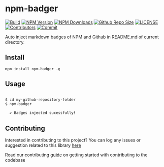 # npm-badger

[![Build](https://github.com/arshadkazmi42/npm-badger/actions/workflows/nodejs.yml/badge.svg)](https://github.com/arshadkazmi42/npm-badger/actions/workflows/nodejs.yml)
[![NPM Version](https://img.shields.io/npm/v/npm-badger.svg)](https://www.npmjs.com/package/npm-badger)
[![NPM Downloads](https://img.shields.io/npm/dt/npm-badger.svg)](https://www.npmjs.com/package/npm-badger)
[![Github Repo Size](https://img.shields.io/github/repo-size/arshadkazmi42/npm-badger.svg)](https://github.com/arshadkazmi42/npm-badger)
[![LICENSE](https://img.shields.io/npm/l/npm-badger.svg)](https://github.com/arshadkazmi42/npm-badger/blob/master/LICENSE)
[![Contributors](https://img.shields.io/github/contributors/arshadkazmi42/npm-badger.svg)](https://github.com/arshadkazmi42/npm-badger/graphs/contributors)
[![Commit](https://img.shields.io/github/last-commit/arshadkazmi42/npm-badger.svg)](https://github.com/arshadkazmi42/npm-badger/commits/master)

Auto inject markdown badges of NPM and Github in README.md of current directory.

## Install

```
npm install npm-badger -g
```

## Usage

```bash

$ cd my-github-repository-folder
$ npm-badger

  ✔ Badges injected sucessfully!

```

## Contributing

Interested in contributing to this project?
You can log any issues or suggestion related to this library [here](https://github.com/arshadkazmi42/npm-badger/issues/new)

Read our contributing [guide](CONTRIBUTING.md) on getting started with contributing to the codebase

